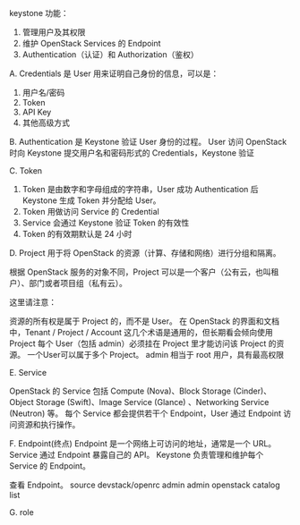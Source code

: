 
keystone 功能：

1. 管理用户及其权限
2. 维护 OpenStack Services 的 Endpoint
3. Authentication（认证）和 Authorization（鉴权）



A. Credentials 是 User 用来证明自己身份的信息，可以是：
1.	用户名/密码
2.	Token
3.	API Key
4.	其他高级方式



B. Authentication 是 Keystone 验证 User 身份的过程。
User 访问 OpenStack 时向 Keystone 提交用户名和密码形式的 Credentials，Keystone 验证


C. Token
   1. Token 是由数字和字母组成的字符串，User 成功 Authentication 后 Keystone 生成 Token 并分配给 User。
   2. Token 用做访问 Service 的 Credential
   3. Service 会通过 Keystone 验证 Token 的有效性
   4. Token 的有效期默认是 24 小时

D. Project 用于将 OpenStack 的资源（计算、存储和网络）进行分组和隔离。

根据 OpenStack 服务的对象不同，Project 可以是一个客户（公有云，也叫租户）、部门或者项目组（私有云）。

这里请注意：

资源的所有权是属于 Project 的，而不是 User。
在 OpenStack 的界面和文档中，Tenant / Project / Account 这几个术语是通用的，但长期看会倾向使用 Project
每个 User（包括 admin）必须挂在 Project 里才能访问该 Project 的资源。 一个User可以属于多个 Project。
admin 相当于 root 用户，具有最高权限

E. Service

OpenStack 的 Service 包括 Compute (Nova)、Block Storage (Cinder)、Object Storage (Swift)、Image Service (Glance) 、Networking Service (Neutron) 等。
每个 Service 都会提供若干个 Endpoint，User 通过 Endpoint 访问资源和执行操作。

F. Endpoint(终点)
Endpoint 是一个网络上可访问的地址，通常是一个 URL。
Service 通过 Endpoint 暴露自己的 API。
Keystone 负责管理和维护每个 Service 的 Endpoint。

查看 Endpoint。
source devstack/openrc admin admin
openstack catalog list

G. role
